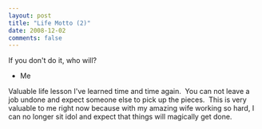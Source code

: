 ```yaml
---
layout: post
title: "Life Motto (2)"
date: 2008-12-02
comments: false
---
```


If you don't do it, who will?
   
- Me
   
   
Valuable life lesson I've learned time and time again.  You can not leave a job undone and expect someone else to pick up the pieces.  This is very valuable to me right now because with my amazing wife working so hard, I can no longer sit idol and expect that things will magically get done.
   
